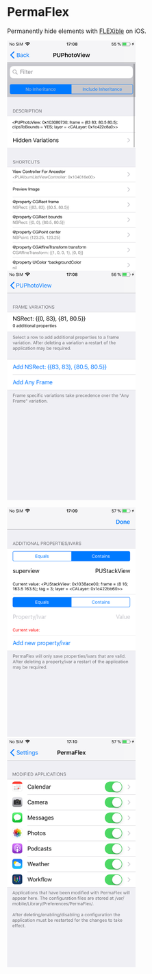 # PermaFlex

Permanently hide elements with [FLEXible](http://cydia.saurik.com/package/com.shmoopillc.flexible/) on iOS.

<p float="left">
  <img src="permaflex_entry.PNG" width="300"/>
  <img src="permaflex_variations.PNG" width="300"/>
</p>
<p float="left">
  <img src="permaflex_properties.PNG" width="300"/>
  <img src="permaflex_settings.PNG" width="300"/>
</p>